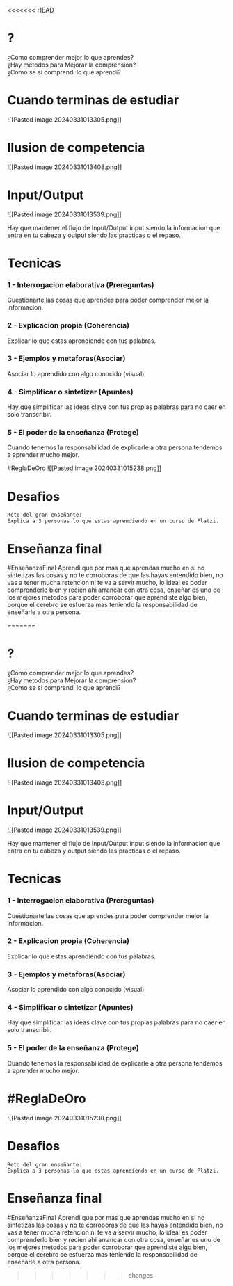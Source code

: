 <<<<<<< HEAD

# ?  
<p> ¿Como comprender mejor lo que aprendes? <br>
¿Hay metodos para Mejorar la comprension?<br>
¿Como se si comprendi lo que aprendi?</p>



# Cuando terminas de estudiar 

![[Pasted image 20240331013305.png]]


# Ilusion de competencia

![[Pasted image 20240331013408.png]]


# Input/Output
![[Pasted image 20240331013539.png]]

Hay que mantener el flujo de Input/Output
input siendo la informacion que entra en tu cabeza y output siendo las practicas o el repaso.


# Tecnicas
### 1 - Interrogacion elaborativa (**Prereguntas**)
Cuestionarte las cosas que aprendes para poder comprender mejor la informacion.
### 2 - Explicacion propia (**Coherencia**)
Explicar lo que estas aprendiendo con tus palabras.
### 3 - Ejemplos y metaforas(**Asociar**)
Asociar lo aprendido con algo conocido (visual)
### 4 - Simplificar o sintetizar (**Apuntes**)
Hay que simplificar las ideas clave con tus propias palabras para no caer en solo transcribir.
### 5 - El poder de la enseñanza (**Protege**)
Cuando tenemos la responsabilidad de explicarle a otra persona tendemos a aprender mucho mejor.

#ReglaDeOro 
![[Pasted image 20240331015238.png]]

# Desafios
	Reto del gran enseñante:
	Explica a 3 personas lo que estas aprendiendo en un curso de Platzi.

# Enseñanza final
#EnseñanzaFinal 
Aprendi que por mas que aprendas mucho en si no sintetizas las cosas y no te corroboras de que las hayas entendido bien, no vas a tener mucha retencion ni te va a servir mucho, lo ideal es poder comprenderlo bien y recien ahi arrancar con otra cosa, enseñar es uno de los mejores metodos para poder corroborar que aprendiste algo bien, porque el cerebro se esfuerza mas teniendo la responsabilidad de enseñarle a otra persona.

=======

# ?  
<p> ¿Como comprender mejor lo que aprendes? <br>
¿Hay metodos para Mejorar la comprension?<br>
¿Como se si comprendi lo que aprendi?</p>



# Cuando terminas de estudiar 

![[Pasted image 20240331013305.png]]


# Ilusion de competencia

![[Pasted image 20240331013408.png]]


# Input/Output
![[Pasted image 20240331013539.png]]

Hay que mantener el flujo de Input/Output
input siendo la informacion que entra en tu cabeza y output siendo las practicas o el repaso.


# Tecnicas
### 1 - Interrogacion elaborativa (**Prereguntas**)
Cuestionarte las cosas que aprendes para poder comprender mejor la informacion.
### 2 - Explicacion propia (**Coherencia**)
Explicar lo que estas aprendiendo con tus palabras.
### 3 - Ejemplos y metaforas(**Asociar**)
Asociar lo aprendido con algo conocido (visual)
### 4 - Simplificar o sintetizar (**Apuntes**)
Hay que simplificar las ideas clave con tus propias palabras para no caer en solo transcribir.
### 5 - El poder de la enseñanza (**Protege**)
Cuando tenemos la responsabilidad de explicarle a otra persona tendemos a aprender mucho mejor.

# #ReglaDeOro
![[Pasted image 20240331015238.png]]

# Desafios
	Reto del gran enseñante:
	Explica a 3 personas lo que estas aprendiendo en un curso de Platzi.

# Enseñanza final
#EnseñanzaFinal 
Aprendi que por mas que aprendas mucho en si no sintetizas las cosas y no te corroboras de que las hayas entendido bien, no vas a tener mucha retencion ni te va a servir mucho, lo ideal es poder comprenderlo bien y recien ahi arrancar con otra cosa, enseñar es uno de los mejores metodos para poder corroborar que aprendiste algo bien, porque el cerebro se esfuerza mas teniendo la responsabilidad de enseñarle a otra persona.

>>>>>>> changes
